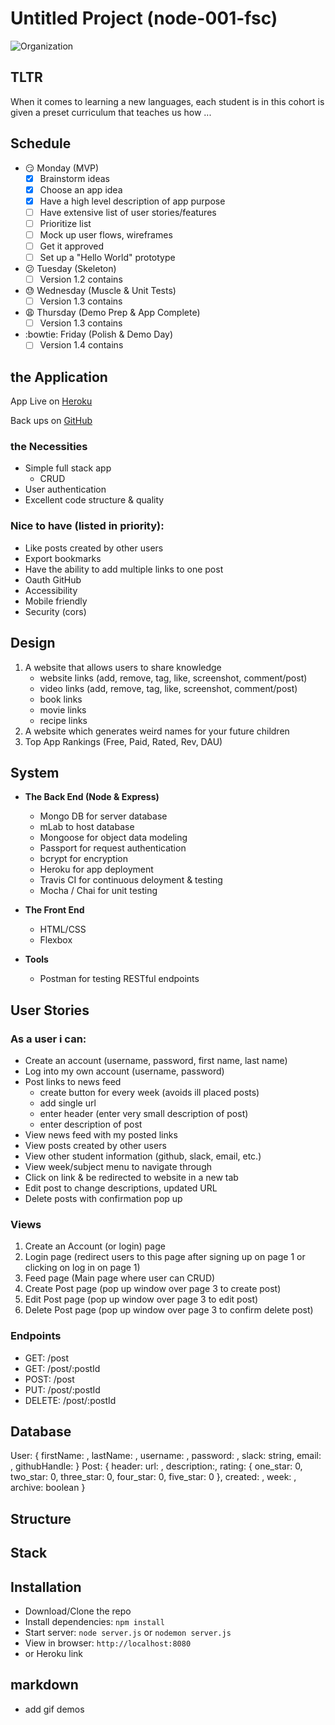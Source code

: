 # Untitled Project (node-001-fsc)

![Organization](http://www.explainxkcd.com/wiki/images/1/1b/home_organization.png)

## TLTR
When it comes to learning a new languages, each student is in this cohort is given a preset curriculum that teaches us how ...




## Schedule
* :smirk: Monday (MVP)
	- [x] Brainstorm ideas
	- [x] Choose an app idea
	- [x] Have a high level description of app purpose
	- [ ] Have extensive list of user stories/features
	- [ ] Prioritize list
	- [ ] Mock up user flows, wireframes
	- [ ] Get it approved
	- [ ] Set up a "Hello World" prototype

* :confused: Tuesday (Skeleton)
	- [ ]  Version 1.2 contains

* :sweat: Wednesday (Muscle & Unit Tests)
	- [ ]  Version 1.3 contains 	

* :weary: Thursday (Demo Prep & App Complete)
	- [ ]  Version 1.3 contains

* :bowtie: Friday (Polish & Demo Day)
	- [ ]  Version 1.4 contains

## the Application

App Live on
[Heroku](https://heroku.com)

Back ups on
[GitHub](https://github.com/dankato/node-001-fsc)


### the Necessities
* Simple full stack app
	* CRUD
* User authentication
* Excellent code structure & quality


### Nice to have (listed in priority):
* Like posts created by other users
* Export bookmarks
* Have the ability to add multiple links to one post
* Oauth GitHub
* Accessibility
* Mobile friendly
* Security (cors)


## Design
1. A website that allows users to share knowledge
	- website links (add, remove, tag, like, screenshot, comment/post)
	- video links (add, remove, tag, like, screenshot, comment/post)
	- book links
	- movie links
	- recipe links
2. A website which generates weird names for your future children
3. Top App Rankings (Free, Paid, Rated, Rev, DAU)


## System
* **The Back End (Node & Express)**
	* Mongo DB for server database
	* mLab to host database
	* Mongoose for object data modeling
	* Passport for request authentication
	* bcrypt for encryption
	* Heroku for app deployment
	* Travis CI for continuous deloyment & testing
	* Mocha / Chai for unit testing

* **The Front End**
	* HTML/CSS
	* Flexbox

* **Tools**
	* Postman for testing RESTful endpoints

## User Stories

### As a user i can:
* Create an account (username, password, first name, last name)
* Log into my own account (username, password)
* Post links to news feed
	* create button for every week (avoids ill placed posts)
	* add single url
	* enter header (enter very small description of post)
	* enter description of post
* View news feed with my posted links
* View posts created by other users
* View other student information (github, slack, email, etc.)
* View week/subject menu to navigate through
* Click on link & be redirected to website in a new tab
* Edit post to change descriptions, updated URL
* Delete posts with confirmation pop up


### Views
1. Create an Account (or login) page
2. Login page (redirect users to this page after signing up on page 1 or clicking on log in on page 1)
3. Feed page (Main page where user can CRUD)
4. Create Post page (pop up window over page 3 to create post)
5. Edit Post page (pop up window over page 3 to edit post)
6. Delete Post page (pop up window over page 3 to confirm delete post)

### Endpoints
* GET: /post
* GET: /post/:postId
* POST: /post
* PUT: /post/:postId
* DELETE: /post/:postId

## Database
User: {
	firstName: ,
	lastName: ,
	username: ,
	password: ,
	slack: string,
	email: ,
	githubHandle:
}
Post: {
	header:
	url: ,
	description:,
	rating: {
		one_star: 0,
		two_star: 0,
		three_star: 0,
		four_star: 0,
		five_star: 0
	},
	created: ,
	week: ,
	archive: boolean
}

## Structure


## Stack



## Installation

- Download/Clone the repo
- Install dependencies: `npm install`
- Start server: `node server.js` or `nodemon server.js`
- View in browser: `http://localhost:8080`
- or Heroku link


## markdown
- add gif demos
